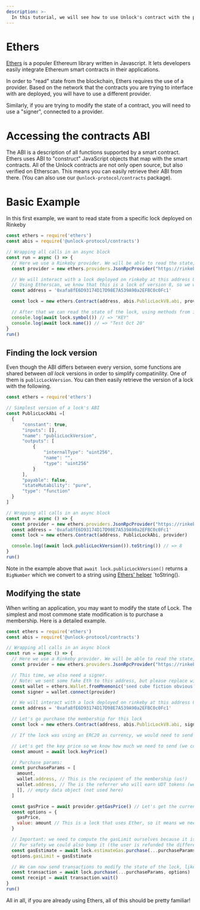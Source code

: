 ```yaml
---
description: >-
  In this tutorial, we will see how to use Unlock's contract with the popular Ethers library.
---
```


# Ethers

[Ethers](https://docs.ethers.io/) is a populer Ethereum library written in Javascript. It lets developers easily integrate Ethereum smart contracts in their applications.

In order to "read" state from the blockchain, Ethers requires the use of a provider. Based on the network that the contracts you are trying to interface with are deployed, you will have to use a different provider.

Similarly, if you are trying to modify the state of a contract, you will need to use a "signer", connected to a provider.

# Accessing the contracts ABI

The ABI is a description of all functions supported by a smart contract. Ethers uses ABI to "construct" JavaScript objects that map with the smart contracts.
All of the Unlock contracts are not only open source, but also verified on Etherscan. This means you can easily retrieve their ABI from there. (You can also use our `@unlock-protocol/contracts` package).

# Basic Example

In this first example, we want to read state from a specific lock deployed on Rinkeby

```javascript
const ethers = require('ethers')
const abis = require('@unlock-protocol/contracts')

// Wrapping all calls in an async block
const run = async () => {
  // Here we use a Rinkeby provider. We will be able to read the state, but not send transactions.
  const provider = new ethers.providers.JsonRpcProvider("https://rinkeby.infura.io/v3/9aa3d95b3bc440fa88ea12eaa4456161")

  // We will interact with a lock deployed on rinkeby at this address 0xafa8fE6D93174D17D98E7A539A90a2EFBC0c0Fc1
  // Using Etherscan, we know that this is a lock of version 8, so we will load the corresponding ABI.
  const address = '0xafa8fE6D93174D17D98E7A539A90a2EFBC0c0Fc1'

  const lock = new ethers.Contract(address, abis.PublicLockV8.abi, provider)

  // After that we can read the state of the lock, using methods from its ABI:
  console.log(await lock.symbol()) // => "KEY"
  console.log(await lock.name()) // => "Test Oct 20"
}
run()
```

## Finding the lock version

Even though the ABI differs between every version, some functions are shared between _all lock_ versions in order to simplify compatinility. One of them is `publicLockVersion`. You can then easily retrieve the version of a lock with the following.

```javascript
const ethers = require('ethers')

// Simplest version of a lock's ABI
const PublicLockAbi =[
  {
      "constant": true,
      "inputs": [],
      "name": "publicLockVersion",
      "outputs": [
          {
              "internalType": "uint256",
              "name": "",
              "type": "uint256"
          }
      ],
      "payable": false,
      "stateMutability": "pure",
      "type": "function"
  }
]

// Wrapping all calls in an async block
const run = async () => {
  const provider = new ethers.providers.JsonRpcProvider("https://rinkeby.infura.io/v3/9aa3d95b3bc440fa88ea12eaa4456161")
  const address = '0xafa8fE6D93174D17D98E7A539A90a2EFBC0c0Fc1'
  const lock = new ethers.Contract(address, PublicLockAbi, provider)

  console.log((await lock.publicLockVersion()).toString()) // => 8
}
run()
```

Note in the example above that `await lock.publicLockVersion()` returns a `BigNumber` which we convert to a string using [Ethers' helper](https://docs.ethers.io/v5/api/utils/bignumber/) `toString().


## Modifying the state

When writing an application, you may want to modify the state of Lock. The simplest and most commone state modification is to purchase a membership. Here is a detailed example.

```javascript
const ethers = require('ethers')
const abis = require('@unlock-protocol/contracts')

// Wrapping all calls in an async block
const run = async () => {
  // Here we use a Rinkeby provider. We will be able to read the state, but not send transactions.
  const provider = new ethers.providers.JsonRpcProvider("https://rinkeby.infura.io/v3/9aa3d95b3bc440fa88ea12eaa4456161")

  // This time, we also need a signer.
  // Note: we sent some fake Eth to this address, but please replace with your own!
  const wallet = ethers.Wallet.fromMnemonic('seed cube fiction obvious cover riot edge beauty pelican radio useful strong')
  const signer = wallet.connect(provider)

  // We will interact with a lock deployed on rinkeby at this address 0xafa8fE6D93174D17D98E7A539A90a2EFBC0c0Fc1
  const address = '0xafa8fE6D93174D17D98E7A539A90a2EFBC0c0Fc1'

  // Let's go purchase the membership for this lock
  const lock = new ethers.Contract(address, abis.PublicLockV8.abi, signer)

  // If the lock was using an ERC20 as currency, we would need to send an approval transaction on the ERC20 contract first...

  // Let's get the key price so we know how much we need to send (we could send more!)
  const amount = await lock.keyPrice()

  // Purchase params:
  const purchaseParams = [
    amount,
    wallet.address, // This is the recipient of the membership (us!)
    wallet.address, // The is the referrer who will earn UDT tokens (we'd like this to be us!)
    [], // empty data object (not used here)
  ]

  const gasPrice = await provider.getGasPrice() // Let's get the current gas price
  const options = {
    gasPrice,
    value: amount // This is a lock that uses Ether, so it means we need send value. If it was an ERC20 we could set this to 0 and just use the amount on purchase's first argument
  }

  // Important: we need to compute the gasLimit ourselves because it is a funcion of gasPrice
  // For safety we could also bump it (the user is refunded the difference anyway)
  const gasEstimate = await lock.estimateGas.purchase(...purchaseParams, options)
  options.gasLimit = gasEstimate

  // We can now send transactions to modify the state of the lock, like purchase a key!
  const transaction = await lock.purchase(...purchaseParams, options)
  const receipt = await transaction.wait()
}
run()
```

All in all, if you are already using Ethers, all of this should be pretty familiar!